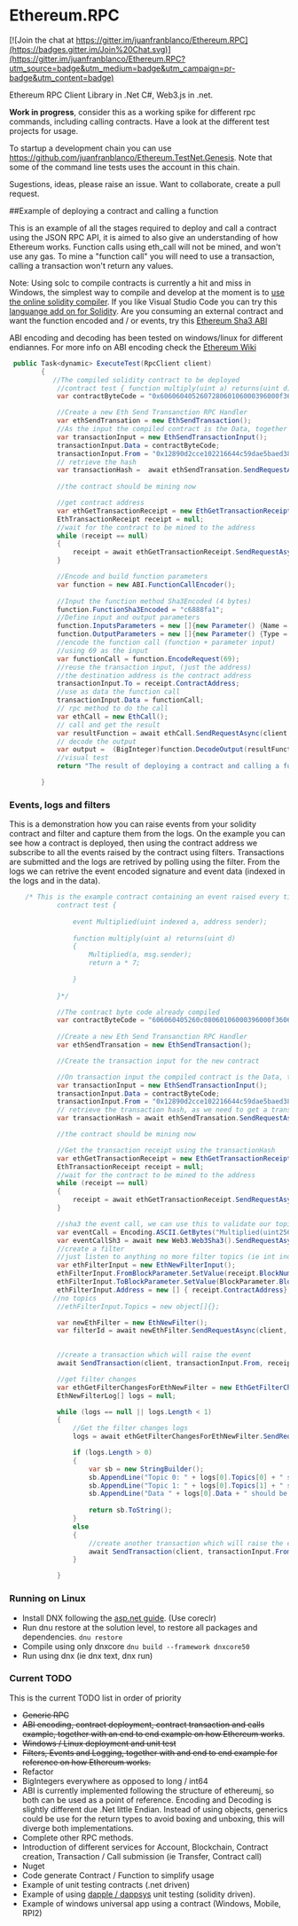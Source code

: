 # Ethereum.RPC

[![Join the chat at https://gitter.im/juanfranblanco/Ethereum.RPC](https://badges.gitter.im/Join%20Chat.svg)](https://gitter.im/juanfranblanco/Ethereum.RPC?utm_source=badge&utm_medium=badge&utm_campaign=pr-badge&utm_content=badge)

Ethereum RPC Client Library in .Net C#, Web3.js in .net.

**Work in progress**, consider this as a working spike for different rpc commands, including calling contracts. Have a look at the different test projects for usage. 

To startup a development chain you can use https://github.com/juanfranblanco/Ethereum.TestNet.Genesis. Note that some of the command line tests uses the account in this chain.

Sugestions, ideas, please raise an issue. Want to collaborate, create a pull request.

##Example of deploying a contract and calling a function

This is an example of all the stages required to deploy and call a contract using the JSON RPC API, it is aimed to also give an understanding of how Ethereum works. Function calls using eth_call will not be mined, and won't use any gas. To mine a "function call" you will need to use a transaction, calling a transaction won't return any values.

Note: Using solc to compile contracts is currently a hit and miss in Windows, the simplest way to compile and develop at the moment is to [use the online solidity compiler](https://chriseth.github.io/browser-solidity/). If you like Visual Studio Code you can try this [languange add on for Solidity](https://marketplace.visualstudio.com/items/JuanBlanco.solidity). Are you consuming an external contract and want the function encoded and / or events, try this [Ethereum Sha3 ABI](http://juan.blanco.ws/SHA3/)

ABI encoding and decoding has been tested on windows/linux for different endiannes. For more info on ABI encoding check the [Ethereum Wiki](https://github.com/ethereum/wiki/wiki/Ethereum-Contract-ABI) 



```csharp
 public Task<dynamic> ExecuteTest(RpcClient client)
        {
           //The compiled solidity contract to be deployed
            //contract test { function multiply(uint a) returns(uint d) { return a * 7; } }
            var contractByteCode = "0x606060405260728060106000396000f360606040526000357c010000000000000000000000000000000000000000000000000000000090048063c6888fa1146037576035565b005b604b60048080359060200190919050506061565b6040518082815260200191505060405180910390f35b6000600782029050606d565b91905056";

            //Create a new Eth Send Transanction RPC Handler
            var ethSendTransation = new EthSendTransaction();
            //As the input the compiled contract is the Data, together with our address
            var transactionInput = new EthSendTransactionInput();
            transactionInput.Data = contractByteCode;
            transactionInput.From = "0x12890d2cce102216644c59dae5baed380d84830c";
            // retrieve the hash
            var transactionHash =  await ethSendTransation.SendRequestAsync(client, transactionInput);
            
            //the contract should be mining now

            //get contract address 
            var ethGetTransactionReceipt = new EthGetTransactionReceipt();
            EthTransactionReceipt receipt = null;
            //wait for the contract to be mined to the address
            while (receipt == null)
            {
                receipt = await ethGetTransactionReceipt.SendRequestAsync(client, transactionHash);
            }

            //Encode and build function parameters 
            var function = new ABI.FunctionCallEncoder();
            
            //Input the function method Sha3Encoded (4 bytes) 
            function.FunctionSha3Encoded = "c6888fa1";
            //Define input and output parameters
            function.InputsParameters = new []{new Parameter() {Name = "a", Type = ABIType.CreateABIType("uint")}};
            function.OutputParameters = new []{new Parameter() {Type = ABIType.CreateABIType("uint")}};
            //encode the function call (function + parameter input)
            //using 69 as the input
            var functionCall = function.EncodeRequest(69);
            //reuse the transaction input, (just the address) 
            //the destination address is the contract address
            transactionInput.To = receipt.ContractAddress;
            //use as data the function call
            transactionInput.Data = functionCall;
            // rpc method to do the call
            var ethCall = new EthCall();
            // call and get the result
            var resultFunction = await ethCall.SendRequestAsync(client, transactionInput);
            // decode the output
            var output =  (BigInteger)function.DecodeOutput(resultFunction)[0].Result;
            //visual test 
            return "The result of deploying a contract and calling a function to multiply 7 by 69 is: " + (int)output  + " and should be 483";

        }
```

### Events, logs and filters

This is a demonstration how you can raise events from your solidity contract and filter and capture them from the logs.
On the example you can see how a contract is deployed, then using the contract address we subscribe to all the events raised by the contract using filters. Transactions are submitted and the logs are retrived by polling using the filter. From the logs we can retrive the event encoded signature and event data (indexed in the logs and in the data).

```csharp
    /* This is the example contract containing an event raised every time we call multiply
            contract test { 
    
                event Multiplied(uint indexed a, address sender);
    
                function multiply(uint a) returns(uint d) 
                { 
                    Multiplied(a, msg.sender);
                    return a * 7; 
                    
                } 
    
            }*/

            //The contract byte code already compiled
            var contractByteCode = "606060405260c08060106000396000f360606040526000357c010000000000000000000000000000000000000000000000000000000090048063c6888fa1146037576035565b005b604b60048080359060200190919050506061565b6040518082815260200191505060405180910390f35b6000817f10f82b5dc139f3677a16d7bfb70c65252e78143313768d2c52e07db775e1c7ab33604051808273ffffffffffffffffffffffffffffffffffffffff16815260200191505060405180910390a260078202905060bb565b91905056";
            
            //Create a new Eth Send Transanction RPC Handler
            var ethSendTransation = new EthSendTransaction();

            //Create the transaction input for the new contract

            //On transaction input the compiled contract is the Data, together with our sender address 
            var transactionInput = new EthSendTransactionInput();
            transactionInput.Data = contractByteCode;
            transactionInput.From = "0x12890d2cce102216644c59dae5baed380d84830c";
            // retrieve the transaction hash, as we need to get a transaction receipt with the contract address
            var transactionHash = await ethSendTransation.SendRequestAsync(client, transactionInput);

            //the contract should be mining now

            //Get the transaction receipt using the transactionHash
            var ethGetTransactionReceipt = new EthGetTransactionReceipt();
            EthTransactionReceipt receipt = null;
            //wait for the contract to be mined to the address
            while (receipt == null)
            {
                receipt = await ethGetTransactionReceipt.SendRequestAsync(client, transactionHash);
            }

            //sha3 the event call, we can use this to validate our topics 
            var eventCall = Encoding.ASCII.GetBytes("Multiplied(uint256,address)").ToHexString();
            var eventCallSh3 = await new Web3.Web3Sha3().SendRequestAsync(client, eventCall);
            //create a filter 
            //just listen to anything no more filter topics (ie int indexed number)
            var ethFilterInput = new EthNewFilterInput();
            ethFilterInput.FromBlockParameter.SetValue(receipt.BlockNumberHex);
            ethFilterInput.ToBlockParameter.SetValue(BlockParameter.BlockParameterType.latest);
            ethFilterInput.Address = new [] { receipt.ContractAddress};
           //no topics
            //ethFilterInput.Topics = new object[]{};

            var newEthFilter = new EthNewFilter();
            var filterId = await newEthFilter.SendRequestAsync(client, ethFilterInput);

           
            //create a transaction which will raise the event
            await SendTransaction(client, transactionInput.From, receipt.ContractAddress);

            //get filter changes
            var ethGetFilterChangesForEthNewFilter = new EthGetFilterChangesForEthNewFilter();
            EthNewFilterLog[] logs = null;

            while (logs == null || logs.Length < 1)
            {
                //Get the filter changes logs
                logs = await ethGetFilterChangesForEthNewFilter.SendRequestAsync(client, filterId);

                if (logs.Length > 0)
                {
                    var sb = new StringBuilder();
                    sb.AppendLine("Topic 0: " + logs[0].Topics[0] + " should be the same as the SH3 encoded event signature " + eventCallSh3);
                    sb.AppendLine("Topic 1: " + logs[0].Topics[1] + " should be 69 hex  0x45, padded");
                    sb.AppendLine("Data " + logs[0].Data + " should be the same as the address padded 32 bytes " + transactionInput.From);
               
                    return sb.ToString();
                }
                else
                {
                    //create another transaction which will raise the event
                    await SendTransaction(client, transactionInput.From, receipt.ContractAddress);
                }

            }
```



### Running on Linux
* Install DNX following the [asp.net guide](http://docs.asp.net/en/latest/getting-started/installing-on-linux.html). (Use coreclr)
* Run dnu restore at the solution level, to restore all packages and dependencies.
    ```dnu restore ```
* Compile using only dnxcore 
    ```dnu build --framework dnxcore50 ```
* Run using dnx (ie dnx text, dnx run)

### Current TODO
This is the current TODO list in order of priority 
* ~~Generic RPC~~
* ~~ABI encoding, contract deployment, contract transaction and calls example, together with an end to end example on how Ethereum works~~.
* ~~Windows / Linux deployment and unit test~~
* ~~Filters, Events and Logging, together with and end to end example for reference on how Ethereum works.~~
* Refactor 
* BigIntegers everywhere as opposed to long / int64
* ABI is currently implemented following the structure of ethereumj, so both can be used as a point of reference. Encoding and Decoding is slightly different due .Net little Endian. Instead of using objects, generics could be use for the return types to avoid boxing and unboxing, this will diverge both implementations.
* Complete other RPC methods.
* Introduction of different services for Account, Blockchain, Contract creation, Transaction / Call submission (ie Transfer, Contract call)
* Nuget
* Code generate Contract / Function to simplify usage 
* Example of unit testing contracts (.net driven)
* Example of using [dapple / dappsys](https://github.com/NexusDevelopment/dapple) unit testing (solidity driven).
* Example of windows universal app using a contract (Windows, Mobile, RPI2)
